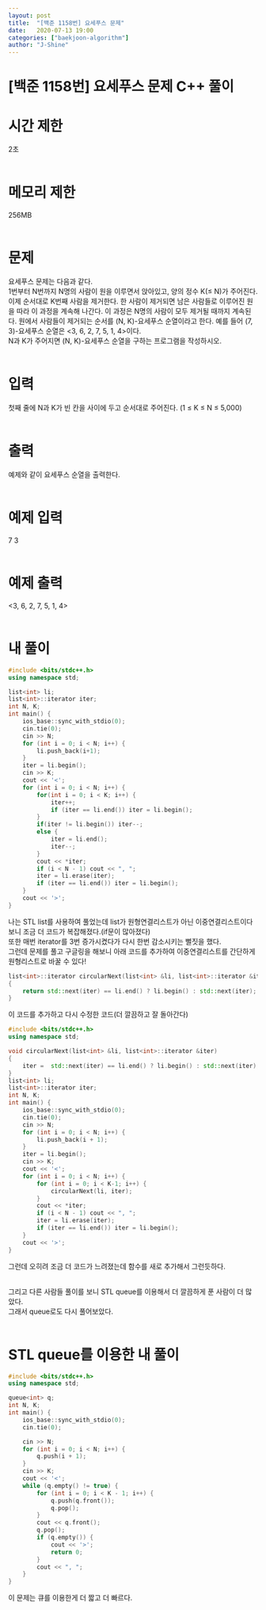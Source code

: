 ```yaml
---
layout: post
title:  "[백준 1158번] 요세푸스 문제"
date:   2020-07-13 19:00
categories: ["baekjoon-algorithm"]
author: "J-Shine"
---
```

# \[백준 1158번] 요세푸스 문제 C++ 풀이
# 시간 제한
2초<br><br>

# 메모리 제한
256MB<br><br>

# 문제  
요세푸스 문제는 다음과 같다.<br>
1번부터 N번까지 N명의 사람이 원을 이루면서 앉아있고, 양의 정수 K(≤ N)가 주어진다. 이제 순서대로 K번째 사람을 제거한다. 한 사람이 제거되면 남은 사람들로 이루어진 원을 따라 이 과정을 계속해 나간다. 이 과정은 N명의 사람이 모두 제거될 때까지 계속된다. 원에서 사람들이 제거되는 순서를 (N, K)-요세푸스 순열이라고 한다. 예를 들어 (7, 3)-요세푸스 순열은 <3, 6, 2, 7, 5, 1, 4>이다.<br>
N과 K가 주어지면 (N, K)-요세푸스 순열을 구하는 프로그램을 작성하시오.<br><br>

# 입력  
첫째 줄에 N과 K가 빈 칸을 사이에 두고 순서대로 주어진다. (1 ≤ K ≤ N ≤ 5,000)<br><br>

# 출력  
예제와 같이 요세푸스 순열을 출력한다.<br><br>

# 예제 입력
7 3<br><br>

# 예제 출력
<3, 6, 2, 7, 5, 1, 4><br><br>

# 내 풀이

```c++
#include <bits/stdc++.h>
using namespace std;

list<int> li;
list<int>::iterator iter;
int N, K;
int main() {
    ios_base::sync_with_stdio(0);
	cin.tie(0);	
    cin >> N;
	for (int i = 0; i < N; i++) {
		li.push_back(i+1);
	}
	iter = li.begin();
	cin >> K;
	cout << '<';
	for (int i = 0; i < N; i++) {
		for(int i = 0; i < K; i++) {
			iter++;
			if (iter == li.end()) iter = li.begin();
		}
		if(iter != li.begin()) iter--;
		else {
			iter = li.end();
			iter--;
		}
		cout << *iter;
		if (i < N - 1) cout << ", ";
		iter = li.erase(iter);
		if (iter == li.end()) iter = li.begin();
	}
	cout << '>';
}
```
나는 STL list를 사용하여 풀었는데 list가 원형연결리스트가 아닌 이중연결리스트이다 보니 조금 더 코드가 복잡해졌다.(if문이 많아졌다)<br>
또한 매번 iterator를 3번 증가시켰다가 다시 한번 감소시키는 뻘짓을 했다.<br>
그런데 문제를 풀고 구글링을 해보니 아래 코드를 추가하여 이중연결리스트를 간단하게 원형리스트로 바꿀 수 있다!<br>
```c++
list<int>::iterator circularNext(list<int> &li, list<int>::iterator &iter)
{
	return std::next(iter) == li.end() ? li.begin() : std::next(iter);
}
```

이 코드를 추가하고 다시 수정한 코드(더 깔끔하고 잘 돌아간다)<br>
```c++
#include <bits/stdc++.h>
using namespace std;

void circularNext(list<int> &li, list<int>::iterator &iter)
{
	iter =  std::next(iter) == li.end() ? li.begin() : std::next(iter);
}
list<int> li;
list<int>::iterator iter;
int N, K;
int main() {
	ios_base::sync_with_stdio(0);
	cin.tie(0);
	cin >> N;
	for (int i = 0; i < N; i++) {
		li.push_back(i + 1);
	}
	iter = li.begin();
	cin >> K;
	cout << '<';
	for (int i = 0; i < N; i++) {
		for (int i = 0; i < K-1; i++) {
			circularNext(li, iter);
		}
		cout << *iter;
		if (i < N - 1) cout << ", ";
		iter = li.erase(iter);
		if (iter == li.end()) iter = li.begin();
	}
	cout << '>';
}
```
그런데 오히려 조금 더 코드가 느려졌는데 함수를 새로 추가해서 그런듯하다.<br><br>

그리고 다른 사람들 풀이를 보니 STL queue를 이용해서 더 깔끔하게 푼 사람이 더 많았다.<br>
그래서 queue로도 다시 풀어보았다.<br><br>

# STL queue를 이용한 내 풀이

```c++
#include <bits/stdc++.h>
using namespace std;

queue<int> q;
int N, K;
int main() {
	ios_base::sync_with_stdio(0);
	cin.tie(0);

	cin >> N;
	for (int i = 0; i < N; i++) {
		q.push(i + 1);
	}
	cin >> K;
	cout << '<';
	while (q.empty() != true) {
		for (int i = 0; i < K - 1; i++) {
			q.push(q.front());
			q.pop();
		}
		cout << q.front();
		q.pop();
		if (q.empty()) {
			cout << '>';
			return 0;
		}
		cout << ", ";
	}
}
```
이 문제는 큐를 이용한게 더 짧고 더 빠르다.<br><br>
